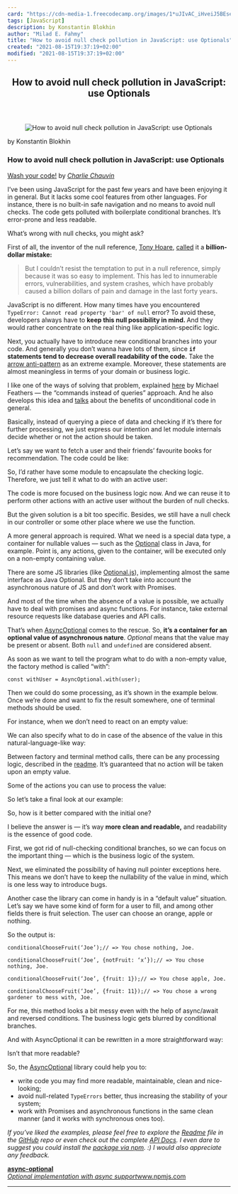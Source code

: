```yaml
---
card: "https://cdn-media-1.freecodecamp.org/images/1*uJIvAC_iHveiJ5BEse6YMA.jpeg"
tags: [JavaScript]
description: by Konstantin Blokhin
author: "Milad E. Fahmy"
title: "How to avoid null check pollution in JavaScript: use Optionals"
created: "2021-08-15T19:37:19+02:00"
modified: "2021-08-15T19:37:19+02:00"
---
```

<div class="site-wrapper">
<main id="site-main" class="site-main outer">
<div class="inner">
<article class="post-full post tag-javascript tag-clean-code tag-nodejs tag-tech tag-programming ">
<header class="post-full-header">
<h1 class="post-full-title">How to avoid null check pollution in JavaScript: use Optionals</h1>
</header>
<figure class="post-full-image">
<picture>
<source media="(max-width: 700px)" sizes="1px" srcset="data:image/gif;base64,R0lGODlhAQABAIAAAAAAAP///yH5BAEAAAAALAAAAAABAAEAAAIBRAA7 1w">
<source media="(min-width: 701px)" sizes="(max-width: 800px) 400px,
(max-width: 1170px) 700px,
1400px" srcset="https://cdn-media-1.freecodecamp.org/images/1*uJIvAC_iHveiJ5BEse6YMA.jpeg 300w,
https://cdn-media-1.freecodecamp.org/images/1*uJIvAC_iHveiJ5BEse6YMA.jpeg 600w,
https://cdn-media-1.freecodecamp.org/images/1*uJIvAC_iHveiJ5BEse6YMA.jpeg 1000w,
https://cdn-media-1.freecodecamp.org/images/1*uJIvAC_iHveiJ5BEse6YMA.jpeg 2000w">
<img onerror="this.style.display='none'" src="https://cdn-media-1.freecodecamp.org/images/1*uJIvAC_iHveiJ5BEse6YMA.jpeg" alt="How to avoid null check pollution in JavaScript: use Optionals">
</picture>
</figure>
<section class="post-full-content">
<div class="post-content medium-migrated-article">
<p>by Konstantin Blokhin</p>
<h1 id="how-to-avoid-null-check-pollution-in-javascript-use-optionals">How to avoid null check pollution in JavaScript: use Optionals</h1>
<figcaption><a href="https://dribbble.com/shots/2634230" rel="noopener" target="_blank" title="">Wash your code!</a> by <a href="https://dribbble.com/charliechauvin" rel="noopener" target="_blank" title=""><em>Charlie Chauvin</em></a></figcaption>
</figure>
<p>I’ve been using JavaScript for the past few years and have been enjoying it in general. But it lacks some cool features from other languages. For instance, there is no built-in safe navigation and no means to avoid null checks. The code gets polluted with boilerplate conditional branches. It’s error-prone and less readable.</p>
<p>What’s wrong with null checks, you might ask?</p>
<p>First of all, the inventor of the null reference, <a href="http://en.wikipedia.org/wiki/Tony_Hoare" rel="noopener">Tony Hoare</a>, <a href="https://www.infoq.com/presentations/Null-References-The-Billion-Dollar-Mistake-Tony-Hoare" rel="noopener">called</a> it a <strong>billion-dollar mistake:</strong></p>
<blockquote>But I couldn’t resist the temptation to put in a null reference, simply because it was so easy to implement. This has led to innumerable errors, vulnerabilities, and system crashes, which have probably caused a billion dollars of pain and damage in the last forty years<strong>.</strong></blockquote>
<p>JavaScript is no different. How many times have you encountered <code>TypeError: Cannot read property 'bar' of null</code> error? To avoid these, developers always have to <strong>keep this null possibility in mind. </strong>And they would rather concentrate on the real thing like application-specific logic.</p>
<p>Next, you actually have to introduce new conditional branches into your code. And generally you don’t wanna have lots of them, since <code><strong>if</strong></code><strong> statements tend to decrease overall readability of the code.</strong> Take the <a href="http://wiki.c2.com/?ArrowAntiPattern" rel="noopener">arrow anti-pattern</a> as an extreme example. Moreover, these statements are almost meaningless in terms of your domain or business logic.</p>
<p>I like one of the ways of solving that problem, explained <a href="http://michaelfeathers.silvrback.com/converting-queries-to-commands" rel="noopener">here</a> by Michael Feathers — the “commands instead of queries” approach. And he also develops this idea and <a href="https://www.youtube.com/watch?v=AnZ0uTOerUI" rel="noopener">talks</a> about the benefits of unconditional code in general.</p>
<p>Basically, instead of querying a piece of data and checking if it’s there for further processing, we just express our intention and let module internals decide whether or not the action should be taken.</p>
<p>Let’s say we want to fetch a user and their friends’ favourite books for recommendation. The code could be like:</p>
<p>So, I’d rather have some module to encapsulate the checking logic. Therefore, we just tell it what to do with an active user:</p>
<p>The code is more focused on the business logic now. And we can reuse it to perform other actions with an active user without the burden of null checks.</p>
<p>But the given solution is a bit too specific. Besides, we still have a null check in our controller or some other place where we use the function.</p>
<p>A more general approach is required. What we need is a special data type, a container for nullable values — such as the <a href="https://docs.oracle.com/javase/9/docs/api/java/util/Optional.html" rel="noopener">Optional</a> class in Java, for example. Point is, any actions, given to the container, will be executed only on a non-empty containing value.</p>
<p>There are some JS libraries (like <a href="https://github.com/JasonStorey/Optional.js" rel="noopener">Optional.js</a>), implementing almost the same interface as Java Optional. But they don’t take into account the asynchronous nature of JS and don’t work with Promises.</p>
<p>And most of the time when the absence of a value is possible, we actually have to deal with promises and async functions. For instance, take external resource requests like database queries and API calls.</p>
<p>That’s when <a href="https://github.com/treble-snake/async-optional" rel="noopener">AsyncOptional</a> comes to the rescue. So, <strong>it’s a container for an optional value of asynchronous nature</strong>. <em>Optional</em> means that the value may be present or absent. Both <code>null</code> and <code>undefined</code> are considered absent.</p>
<p>As soon as we want to tell the program what to do with a non-empty value, the factory method is called “with”:</p><pre><code>const withUser = AsyncOptional.with(user);</code></pre>
<p>Then we could do some processing, as it’s shown in the example below. Once we’re done and want to fix the result somewhere, one of terminal methods should be used.</p>
<p>For instance, when we don’t need to react on an empty value:</p>
<p>We can also specify what to do in case of the absence of the value in this natural-language-like way:</p>
<p>Between factory and terminal method calls, there can be any processing logic, described in the <a href="https://github.com/treble-snake/async-optional#transform-it" rel="noopener">readme</a>. It’s guaranteed that no action will be taken upon an empty value.</p>
<p>Some of the actions you can use to process the value:</p>
<p>So let’s take a final look at our example:</p>
<p>So, how is it better compared with the initial one?</p>
<p>I believe the answer is — it’s way <strong>more clean and readable,</strong> and readability is the essence of good code.</p>
<p>First, we got rid of null-checking conditional branches, so we can focus on the important thing — which is the business logic of the system.</p>
<p>Next, we eliminated the possibility of having null pointer exceptions here. This means we don’t have to keep the nullability of the value in mind, which is one less way to introduce bugs.</p>
<p>Another case the library can come in handy is in a “default value” situation. Let’s say we have some kind of form for a user to fill, and among other fields there is fruit selection. The user can choose an orange, apple or nothing.</p>
<p>So the output is:</p><pre><code>conditionalChooseFruit(‘Joe’);// =&gt; You chose nothing, Joe.</code></pre><pre><code>conditionalChooseFruit(‘Joe’, {notFruit: ‘x’});// =&gt; You chose nothing, Joe.</code></pre><pre><code>conditionalChooseFruit(‘Joe’, {fruit: 1});// =&gt; You chose apple, Joe.</code></pre><pre><code>conditionalChooseFruit(‘Joe’, {fruit: 11});// =&gt; You chose a wrong gardener to mess with, Joe.</code></pre>
<p>For me, this method looks a bit messy even with the help of async/await and reversed conditions. The business logic gets blurred by conditional branches.</p>
<p>And with AsyncOptional it can be rewritten in a more straightforward way:</p>
<p>Isn’t that more readable?</p>
<p>So, the <a href="https://github.com/treble-snake/async-optional" rel="noopener">AsyncOptional</a> library could help you to:</p>
<ul>
<li>write code you may find more readable, maintainable, clean and nice-looking;</li>
<li>avoid null-related <code>TypeErrors</code> better, thus increasing the stability of your system;</li>
<li>work with Promises and asynchronous functions in the same clean manner (and it works with synchronous ones too).</li>
</ul>
<p><em>If you’ve liked the examples, please feel free to explore the <a href="https://github.com/treble-snake/async-optional#about" rel="noopener">Readme</a> file in the <a href="https://github.com/treble-snake/async-optional" rel="noopener">GitHub</a> repo or even check out the complete <a href="https://github.com/treble-snake/async-optional/blob/master/docs/APIDOC.md" rel="noopener">API Docs</a>. I even dare to suggest you could install the <a href="https://www.npmjs.com/package/async-optional" rel="noopener">package via npm</a>. :) I would also appreciate any feedback.</em></p>
<p><a href="https://www.npmjs.com/package/async-optional" rel="noopener"><strong>async-optional</strong></a><br><a href="https://www.npmjs.com/package/async-optional" rel="noopener"><em>Optional implementation with async support</em>www.npmjs.com</a></p>
</div>
<hr>
</section>
</article>
</div>
</main>
</div>
<!-- Google Tag Manager (noscript) -->
<!-- End Google Tag Manager (noscript) -->
